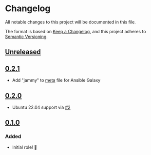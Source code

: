 # Changelog

All notable changes to this project will be documented in this file.

The format is based on [Keep a Changelog](https://keepachangelog.com/en/1.0.0/),
and this project adheres to [Semantic Versioning](https://semver.org/spec/v2.0.0.html).

## [Unreleased]

## [0.2.1]

- Add "jammy" to [meta](meta/main.yml) file for Ansible Galaxy

## [0.2.0]

- Ubuntu 22.04 support via [#2](https://github.com/iancleary/ansible-role-caddy/pull/2)

## [0.1.0]

### Added

- Initial role! 🚀

[Unreleased]: https://github.com/iancleary/ansible-role-caddy/compare/v0.1.0...HEAD
[0.2.1]: https://github.com/iancleary/ansible-role-caddy/releases/tag/v0.2.1
[0.2.0]: https://github.com/iancleary/ansible-role-caddy/releases/tag/v0.2.0
[0.1.0]: https://github.com/iancleary/ansible-role-caddy/releases/tag/v0.1.0
